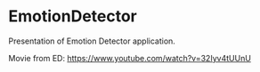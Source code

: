 EmotionDetector
===============

Presentation of Emotion Detector application.

Movie from ED:
https://www.youtube.com/watch?v=32Iyv4tUUnU
